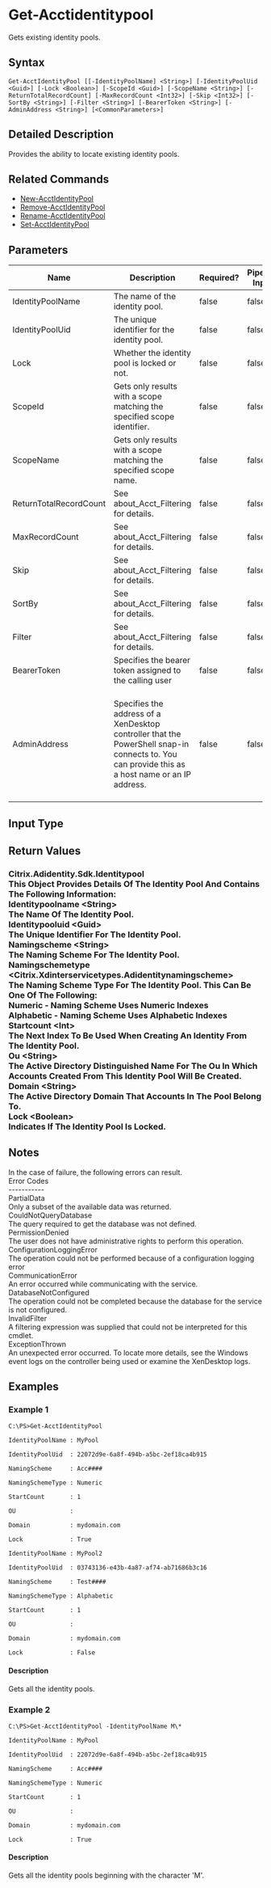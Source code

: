 ﻿
# Get-Acctidentitypool
Gets existing identity pools.
## Syntax
```
Get-AcctIdentityPool [[-IdentityPoolName] <String>] [-IdentityPoolUid <Guid>] [-Lock <Boolean>] [-ScopeId <Guid>] [-ScopeName <String>] [-ReturnTotalRecordCount] [-MaxRecordCount <Int32>] [-Skip <Int32>] [-SortBy <String>] [-Filter <String>] [-BearerToken <String>] [-AdminAddress <String>] [<CommonParameters>]
```
## Detailed Description
Provides the ability to locate existing identity pools.


## Related Commands

* [New-AcctIdentityPool](../New-AcctIdentityPool/)
* [Remove-AcctIdentityPool](../Remove-AcctIdentityPool/)
* [Rename-AcctIdentityPool](../Rename-AcctIdentityPool/)
* [Set-AcctIdentityPool](../Set-AcctIdentityPool/)
## Parameters
| Name   | Description | Required? | Pipeline Input | Default Value |
| --- | --- | --- | --- | --- |
| IdentityPoolName | The name of the identity pool. | false | false |  |
| IdentityPoolUid | The unique identifier for the identity pool. | false | false |  |
| Lock | Whether the identity pool is locked or not. | false | false |  |
| ScopeId | Gets only results with a scope matching the specified scope identifier. | false | false |  |
| ScopeName | Gets only results with a scope matching the specified scope name. | false | false |  |
| ReturnTotalRecordCount | See about\_Acct\_Filtering for details. | false | false | false |
| MaxRecordCount | See about\_Acct\_Filtering for details. | false | false | 250 |
| Skip | See about\_Acct\_Filtering for details. | false | false | 0 |
| SortBy | See about\_Acct\_Filtering for details. | false | false |  |
| Filter | See about\_Acct\_Filtering for details. | false | false |  |
| BearerToken | Specifies the bearer token assigned to the calling user | false | false |  |
| AdminAddress | Specifies the address of a XenDesktop controller that the PowerShell snap-in connects to.  You can provide this as a host name or an IP address. | false | false | LocalHost. Once a value is provided by any cmdlet, this value will become the default. |

## Input Type

### 

## Return Values

### Citrix.Adidentity.Sdk.Identitypool<br>    This Object Provides Details Of The Identity Pool And Contains The Following Information:<br>Identitypoolname &lt;String&gt;<br>    The Name Of The Identity Pool.<br>Identitypooluid &lt;Guid&gt;<br>    The Unique Identifier For The Identity Pool.<br>Namingscheme &lt;String&gt;<br>    The Naming Scheme For The Identity Pool.<br>Namingschemetype &lt;Citrix.Xdinterservicetypes.Adidentitynamingscheme&gt;<br>    The Naming Scheme Type For The Identity Pool. This Can Be One Of The Following:<br>        Numeric - Naming Scheme Uses Numeric Indexes<br>        Alphabetic - Naming Scheme Uses Alphabetic Indexes<br>Startcount &lt;Int&gt;<br>    The Next Index To Be Used When Creating An Identity From The Identity Pool.<br>Ou &lt;String&gt;<br>    The Active Directory Distinguished Name For The Ou In Which Accounts Created From This Identity Pool Will Be Created.<br>Domain &lt;String&gt;<br>    The Active Directory Domain That Accounts In The Pool Belong To.<br>Lock &lt;Boolean&gt;<br>    Indicates If The Identity Pool Is Locked.

## Notes
In the case of failure, the following errors can result.<br>    Error Codes<br>    -----------<br>    PartialData<br>    Only a subset of the available data was returned.<br>    CouldNotQueryDatabase<br>    The query required to get the database was not defined.<br>    PermissionDenied<br>    The user does not have administrative rights to perform this operation.<br>    ConfigurationLoggingError<br>    The operation could not be performed because of a configuration logging error<br>    CommunicationError<br>    An error occurred while communicating with the service.<br>    DatabaseNotConfigured<br>    The operation could not be completed because the database for the service is not configured.<br>    InvalidFilter<br>    A filtering expression was supplied that could not be interpreted for this cmdlet.<br>    ExceptionThrown<br>    An unexpected error occurred.  To locate more details, see the Windows event logs on the controller being used or examine the XenDesktop logs.
## Examples

### Example 1
```
C:\PS>Get-AcctIdentityPool

IdentityPoolName : MyPool

IdentityPoolUid  : 22072d9e-6a8f-494b-a5bc-2ef18ca4b915

NamingScheme     : Acc####

NamingSchemeType : Numeric

StartCount       : 1

OU               :

Domain           : mydomain.com

Lock             : True

IdentityPoolName : MyPool2

IdentityPoolUid  : 03743136-e43b-4a87-af74-ab71686b3c16

NamingScheme     : Test####

NamingSchemeType : Alphabetic

StartCount       : 1

OU               :

Domain           : mydomain.com

Lock             : False
```
#### Description
Gets all the identity pools.
### Example 2
```
C:\PS>Get-AcctIdentityPool -IdentityPoolName M\*

IdentityPoolName : MyPool

IdentityPoolUid  : 22072d9e-6a8f-494b-a5bc-2ef18ca4b915

NamingScheme     : Acc####

NamingSchemeType : Numeric

StartCount       : 1

OU               :

Domain           : mydomain.com

Lock             : True
```
#### Description
Gets all the identity pools beginning with the character 'M'.
